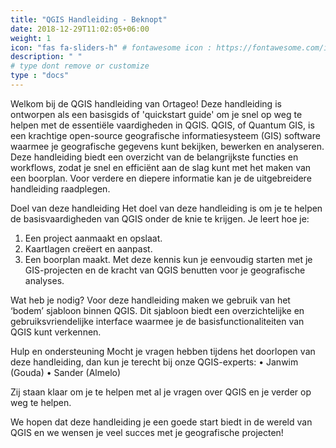 ```yaml
---
title: "QGIS Handleiding - Beknopt"
date: 2018-12-29T11:02:05+06:00
weight: 1
icon: "fas fa-sliders-h" # fontawesome icon : https://fontawesome.com/icons
description: " "
# type dont remove or customize
type : "docs"
---
```



Welkom bij de QGIS handleiding van Ortageo! Deze handleiding is ontworpen als een basisgids of 'quickstart guide' om je snel op weg te helpen met de essentiële vaardigheden in QGIS. QGIS, of Quantum GIS, is een krachtige open-source geografische informatiesysteem (GIS) software waarmee je geografische gegevens kunt bekijken, bewerken en analyseren. Deze handleiding biedt een overzicht van de belangrijkste functies en workflows, zodat je snel en efficiënt aan de slag kunt met het maken van een boorplan. Voor verdere en diepere informatie kan je de uitgebreidere handleiding raadplegen.

Doel van deze handleiding
Het doel van deze handleiding is om je te helpen de basisvaardigheden van QGIS onder de knie te krijgen. Je leert hoe je:
1.	Een project aanmaakt en opslaat.
2.	Kaartlagen creëert en aanpast.
3.	Een boorplan maakt.
Met deze kennis kun je eenvoudig starten met je GIS-projecten en de kracht van QGIS benutten voor je geografische analyses.

Wat heb je nodig?
Voor deze handleiding maken we gebruik van het ‘bodem’ sjabloon binnen QGIS. Dit sjabloon biedt een overzichtelijke en gebruiksvriendelijke interface waarmee je de basisfunctionaliteiten van QGIS kunt verkennen.

Hulp en ondersteuning
Mocht je vragen hebben tijdens het doorlopen van deze handleiding, dan kun je terecht bij onze QGIS-experts:
•	Janwim (Gouda)
•	Sander (Almelo)

Zij staan klaar om je te helpen met al je vragen over QGIS en je verder op weg te helpen.

We hopen dat deze handleiding je een goede start biedt in de wereld van QGIS en we wensen je veel succes met je geografische projecten!
